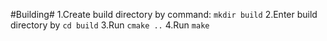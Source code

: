 #Building#
1.Create build directory by command: `mkdir build`
2.Enter build directory by `cd build`
3.Run `cmake ..`
4.Run `make`
